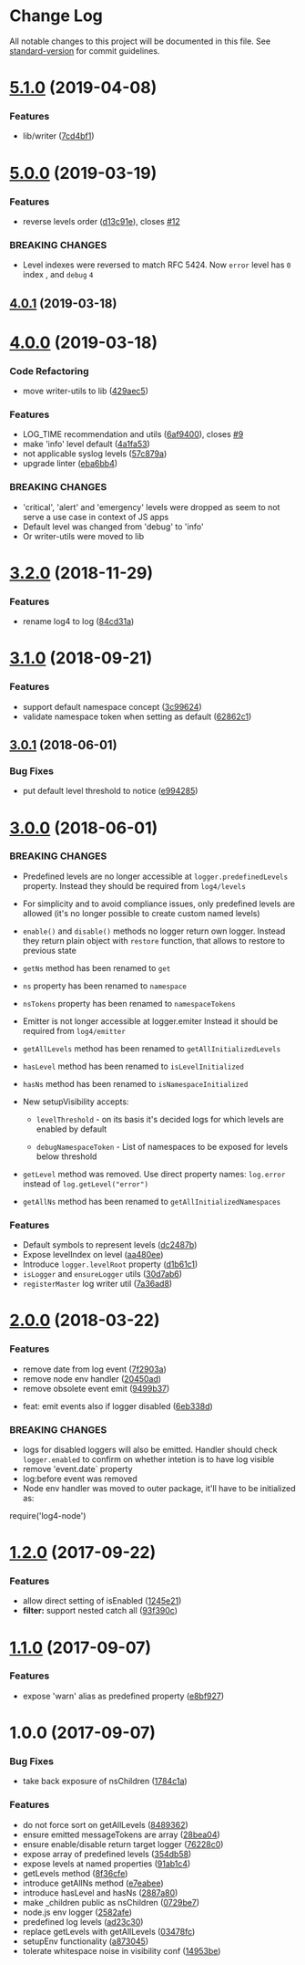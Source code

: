 # Change Log

All notable changes to this project will be documented in this file. See [standard-version](https://github.com/conventional-changelog/standard-version) for commit guidelines.

# [5.1.0](https://github.com/medikoo/log/compare/v5.0.0...v5.1.0) (2019-04-08)

### Features

-   lib/writer ([7cd4bf1](https://github.com/medikoo/log/commit/7cd4bf1))

# [5.0.0](https://github.com/medikoo/log/compare/v4.0.1...v5.0.0) (2019-03-19)

### Features

-   reverse levels order ([d13c91e](https://github.com/medikoo/log/commit/d13c91e)), closes [#12](https://github.com/medikoo/log/issues/12)

### BREAKING CHANGES

-   Level indexes were reversed to match RFC 5424.
    Now `error` level has `0` index , and `debug` `4`

## [4.0.1](https://github.com/medikoo/log/compare/v4.0.0...v4.0.1) (2019-03-18)

# [4.0.0](https://github.com/medikoo/log/compare/v3.2.0...v4.0.0) (2019-03-18)

### Code Refactoring

-   move writer-utils to lib ([429aec5](https://github.com/medikoo/log/commit/429aec5))

### Features

-   LOG_TIME recommendation and utils ([6af9400](https://github.com/medikoo/log/commit/6af9400)), closes [#9](https://github.com/medikoo/log/issues/9)
-   make 'info' level default ([4a1fa53](https://github.com/medikoo/log/commit/4a1fa53))
-   not applicable syslog levels ([57c879a](https://github.com/medikoo/log/commit/57c879a))
-   upgrade linter ([eba6bb4](https://github.com/medikoo/log/commit/eba6bb4))

### BREAKING CHANGES

-   'critical', 'alert' and 'emergency' levels were dropped as seem to
    not serve a use case in context of JS apps
-   Default level was changed from 'debug' to 'info'
-   Or writer-utils were moved to lib

<a name="3.2.0"></a>

# [3.2.0](https://github.com/medikoo/log/compare/v3.1.0...v3.2.0) (2018-11-29)

### Features

-   rename log4 to log ([84cd31a](https://github.com/medikoo/log/commit/84cd31a))

<a name="3.1.0"></a>

# [3.1.0](https://github.com/medikoo/log4/compare/v3.0.1...v3.1.0) (2018-09-21)

### Features

-   support default namespace concept ([3c99624](https://github.com/medikoo/log4/commit/3c99624))
-   validate namespace token when setting as default ([62862c1](https://github.com/medikoo/log4/commit/62862c1))

<a name="3.0.1"></a>

## [3.0.1](https://github.com/medikoo/log4/compare/v3.0.0...v3.0.1) (2018-06-01)

### Bug Fixes

-   put default level threshold to notice ([e994285](https://github.com/medikoo/log4/commit/e994285))

<a name="3.0.0"></a>

# [3.0.0](https://github.com/medikoo/log4/compare/v2.0.0...v3.0.0) (2018-06-01)

### BREAKING CHANGES

-   Predefined levels are no longer accessible at `logger.predefinedLevels` property.
    Instead they should be required from `log4/levels`
-   For simplicity and to avoid compliance issues,
    only predefined levels are allowed (it's no
    longer possible to create custom named levels)
-   `enable()` and `disable()` methods no logger return own logger.
    Instead they return plain object with `restore` function, that allows to restore to previous state
-   `getNs` method has been renamed to
    `get`
-   `ns` property has been renamed to
    `namespace`
-   `nsTokens` property has been renamed to
    `namespaceTokens`
-   Emitter is not longer accessible at logger.emiter
    Instead it should be required from `log4/emitter`
-   `getAllLevels` method has been renamed to
    `getAllInitializedLevels`
-   `hasLevel` method has been renamed to
    `isLevelInitialized`
-   `hasNs` method has been renamed to
    `isNamespaceInitialized`
-   New setupVisibility accepts:

    -   `levelThreshold` - on its basis it's decided logs for which levels are
        enabled by default

    -   `debugNamespaceToken` - List of namespaces to be exposed for
        levels below threshold

-   `getLevel` method was removed. Use direct property names:
    `log.error` instead of `log.getLevel("error")`
-   `getAllNs` method has been renamed to
    `getAllInitializedNamespaces`

### Features

-   Default symbols to represent levels ([dc2487b](https://github.com/medikoo/log4/commit/dc2487b))
-   Expose levelIndex on level ([aa480ee](https://github.com/medikoo/log4/commit/aa480ee))
-   Introduce `logger.levelRoot` property ([d1b61c1](https://github.com/medikoo/log4/commit/d1b61c1))
-   `isLogger` and `ensureLogger` utils ([30d7ab6](https://github.com/medikoo/log4/commit/30d7ab6))
-   `registerMaster` log writer util ([7a36ad8](https://github.com/medikoo/log4/commit/7a36ad8))

<a name="2.0.0"></a>

# [2.0.0](https://github.com/medikoo/log4/compare/v1.2.0...v2.0.0) (2018-03-22)

### Features

-   remove date from log event ([7f2903a](https://github.com/medikoo/log4/commit/7f2903a))
-   remove node env handler ([20450ad](https://github.com/medikoo/log4/commit/20450ad))
-   remove obsolete event emit ([9499b37](https://github.com/medikoo/log4/commit/9499b37))

*   feat: emit events also if logger disabled ([6eb338d](https://github.com/medikoo/log4/commit/6eb338d))

### BREAKING CHANGES

-   logs for disabled loggers will also be emitted.
    Handler should check `logger.enabled` to confirm on whether
    intetion is to have log visible
-   remove 'event.date` property
-   log:before event was removed
-   Node env handler was moved to outer package,
    it'll have to be initialized as:

require('log4-node')

<a name="1.2.0"></a>

# [1.2.0](https://github.com/medikoo/log4/compare/v1.1.0...v1.2.0) (2017-09-22)

### Features

-   allow direct setting of isEnabled ([1245e21](https://github.com/medikoo/log4/commit/1245e21))
-   **filter:** support nested catch all ([93f390c](https://github.com/medikoo/log4/commit/93f390c))

<a name="1.1.0"></a>

# [1.1.0](https://github.com/medikoo/log4/compare/v1.0.0...v1.1.0) (2017-09-07)

### Features

-   expose 'warn' alias as predefined property ([e8bf927](https://github.com/medikoo/log4/commit/e8bf927))

<a name="1.0.0"></a>

# 1.0.0 (2017-09-07)

### Bug Fixes

-   take back exposure of nsChildren ([1784c1a](https://github.com/medikoo/log4/commit/1784c1a))

### Features

-   do not force sort on getAllLevels ([8489362](https://github.com/medikoo/log4/commit/8489362))
-   ensure emitted messageTokens are array ([28bea04](https://github.com/medikoo/log4/commit/28bea04))
-   ensure enable/disable return target logger ([76228c0](https://github.com/medikoo/log4/commit/76228c0))
-   expose array of predefined levels ([354db58](https://github.com/medikoo/log4/commit/354db58))
-   expose levels at named properties ([91ab1c4](https://github.com/medikoo/log4/commit/91ab1c4))
-   getLevels method ([8f36cfe](https://github.com/medikoo/log4/commit/8f36cfe))
-   introduce getAllNs method ([e7eabee](https://github.com/medikoo/log4/commit/e7eabee))
-   introduce hasLevel and hasNs ([2887a80](https://github.com/medikoo/log4/commit/2887a80))
-   make \_children public as nsChildren ([0729be7](https://github.com/medikoo/log4/commit/0729be7))
-   node.js env logger ([2582afe](https://github.com/medikoo/log4/commit/2582afe))
-   predefined log levels ([ad23c30](https://github.com/medikoo/log4/commit/ad23c30))
-   replace getLevels with getAllLevels ([03478fc](https://github.com/medikoo/log4/commit/03478fc))
-   setupEnv functionality ([a873045](https://github.com/medikoo/log4/commit/a873045))
-   tolerate whitespace noise in visibility conf ([14953be](https://github.com/medikoo/log4/commit/14953be))

